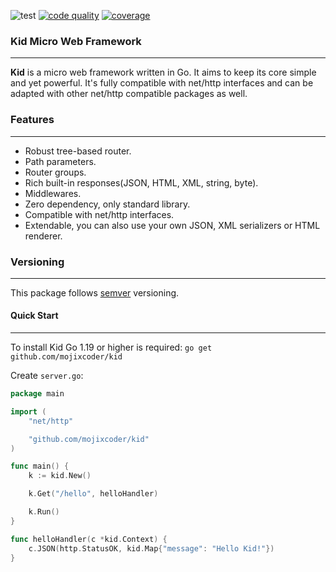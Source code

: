 ![test](https://github.com/mojixcoder/kid/actions/workflows/test.yml/badge.svg)
[![code quality](https://app.codacy.com/project/badge/Grade/aa9e650027e144359ae6f3cbdcdae6c9)](https://www.codacy.com/gh/mojixcoder/kid/dashboard?utm_source=github.com&amp;utm_medium=referral&amp;utm_content=mojixcoder/kid&amp;utm_campaign=Badge_Grade)
[![coverage](https://app.codacy.com/project/badge/Coverage/aa9e650027e144359ae6f3cbdcdae6c9)](https://www.codacy.com/gh/mojixcoder/kid/dashboard?utm_source=github.com&utm_medium=referral&utm_content=mojixcoder/kid&utm_campaign=Badge_Coverage)

### Kid Micro Web Framework
___
**Kid** is a micro web framework written in Go. It aims to keep its core simple and yet powerful. It's fully compatible with net/http interfaces and can be adapted with other net/http compatible packages as well.

### Features
___
- Robust tree-based router.
- Path parameters.
- Router groups.
- Rich built-in responses(JSON, HTML, XML, string, byte).
- Middlewares.
- Zero dependency, only standard library.
- Compatible with net/http interfaces.
- Extendable, you can also use your own JSON, XML serializers or HTML renderer.

### Versioning
___
This package follows [semver](https://semver.org/) versioning.

#### Quick Start
___

To install Kid Go 1.19 or higher is required: `go get github.com/mojixcoder/kid`

Create `server.go`:

```go
package main

import (
    "net/http"

    "github.com/mojixcoder/kid"
)

func main() {
    k := kid.New()

    k.Get("/hello", helloHandler)

    k.Run()
}

func helloHandler(c *kid.Context) {
    c.JSON(http.StatusOK, kid.Map{"message": "Hello Kid!"})
}
```
